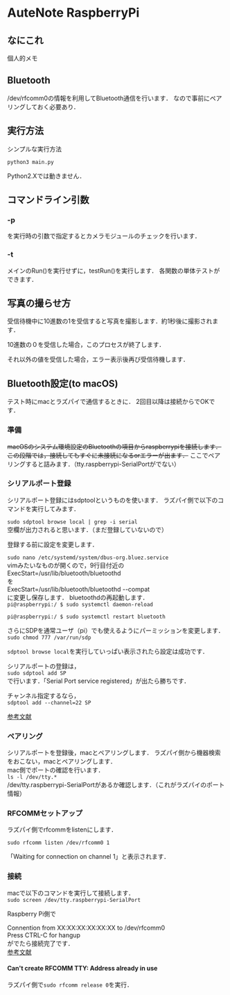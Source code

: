# AuteNote RaspberryPi
## なにこれ
個人的メモ

## Bluetooth
/dev/rfcomm0の情報を利用してBluetooth通信を行います．
なので事前にペアリングしておく必要あり．


## 実行方法
シンプルな実行方法

`python3 main.py`

Python2.Xでは動きません．

## コマンドライン引数
### -p
を実行時の引数で指定するとカメラモジュールのチェックを行います．

### -t
メインのRun()を実行せずに，testRun()を実行します．
各関数の単体テストができます．



## 写真の撮らせ方
受信待機中に10進数の1を受信すると写真を撮影します．約1秒後に撮影されます．

10進数の０を受信した場合，このプロセスが終了します．

それ以外の値を受信した場合，エラー表示後再び受信待機します．


## Bluetooth設定(to macOS)
テスト時にmacとラズパイで通信するときに．
2回目以降は接続からでOKです．
###  準備
~~macOSのシステム環境設定のBluetoothの項目からraspberrypiを接続します．
この段階では，接続してもすぐに未接続になるorエラーが出ます．~~
ここでペアリングすると詰みます．（tty.raspberrypi-SerialPortがでない）
### シリアルポート登録
シリアルポート登録にはsdptoolというものを使います．
ラズパイ側で以下のコマンドを実行してみます．

`sudo sdptool browse local | grep -i serial`<br>
空欄が出力されると思います．（まだ登録していないので）

登録する前に設定を変更します．

`sudo nano /etc/systemd/system/dbus-org.bluez.service`<br>
vimみたいなものが開くので，9行目付近の<br>
ExecStart=/usr/lib/bluetooth/bluetoothd<br>
を<br>
ExecStart=/usr/lib/bluetooth/bluetoothd --compat<br>
に変更し保存します．
bluetoothdの再起動します．<br>
`pi@raspberrypi:/ $ sudo systemctl daemon-reload`

`pi@raspberrypi:/ $ sudo systemctl restart bluetooth`

さらにSDPを通常ユーザ（pi）でも使えるようにパーミッションを変更します．<br>
`sudo chmod 777 /var/run/sdp`

`sdptool browse local`を実行していっぱい表示されたら設定は成功です．

シリアルポートの登録は，<br>
`sudo sdptool add SP`<br>
で行います．「Serial Port service registered」が出たら勝ちです．

チャンネル指定するなら，<br>
`sdptool add --channel=22 SP`<br>

[参考文献][http://blog.robotakao.jp/blog-entry-135.html]
### ペアリング
シリアルポートを登録後，macとペアリングします．
ラズパイ側から機器検索をおこない，macとペアリングします．<br>
mac側でポートの確認を行います．<br>
`ls -l /dev/tty.*`<br>
/dev/tty.raspberrypi-SerialPortがあるか確認します．（これがラズパイのポート情報）


### RFCOMMセットアップ
ラズパイ側でrfcommをlistenにします．

`sudo rfcomm listen /dev/rfcomm0 1`

「Waiting for connection on channel 1」と表示されます．

### 接続

macで以下のコマンドを実行して接続します．<br>
`sudo screen /dev/tty.raspberrypi-SerialPort`

Raspberry Pi側で

Connention from XX:XX:XX:XX:XX:XX to /dev/rfcomm0<br>
Press CTRL-C for hangup<br>
がでたら接続完了です．<br>
[参考文献][http://blog.robotakao.jp/blog-entry-142.html]

#### Can't create RFCOMM TTY: Address already in use
ラズパイ側で`sudo rfcomm release 0`を実行．

### 
### 
### 

##



[http://blog.robotakao.jp/blog-entry-135.html]: http://blog.robotakao.jp/blog-entry-135.html
[http://blog.robotakao.jp/blog-entry-142.html]: http://blog.robotakao.jp/blog-entry-142.html